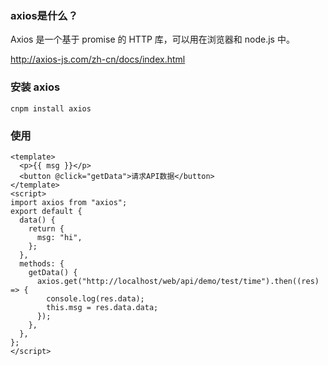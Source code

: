 ### axios是什么？

Axios 是一个基于 promise 的 HTTP 库，可以用在浏览器和 node.js 中。

http://axios-js.com/zh-cn/docs/index.html

### 安装 axios

```shell
cnpm install axios
```

### 使用

```vue
<template>
  <p>{{ msg }}</p>
  <button @click="getData">请求API数据</button>
</template>
<script>
import axios from "axios";
export default {
  data() {
    return {
      msg: "hi",
    };
  },
  methods: {
    getData() {
      axios.get("http://localhost/web/api/demo/test/time").then((res) => {
        console.log(res.data);
        this.msg = res.data.data;
      });
    },
  },
};
</script>
```